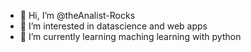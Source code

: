 - 👋 Hi, I’m @theAnalist-Rocks
- 👀 I’m interested in datascience and web apps
- 🌱 I’m currently learning maching learning with python

<!---
theAnalist-Rocks/theAnalist-Rocks is a ✨ special ✨ repository because its `README.md` (this file) appears on your GitHub profile.
You can click the Preview link to take a look at your changes.
--->
